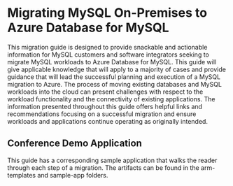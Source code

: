 # Migrating MySQL On-Premises to Azure Database for MySQL

This migration guide is designed to provide snackable and actionable information for MySQL customers and software integrators seeking to migrate MySQL workloads to Azure Database for MySQL. This guide will give applicable knowledge that will apply to a majority of cases and provide guidance that will lead the successful planning and execution of a MySQL migration to Azure.
The process of moving existing databases and MySQL workloads into the cloud can present challenges with respect to the workload functionality and the connectivity of existing applications. The information presented throughout this guide offers helpful links and recommendations focusing on a successful migration and ensure workloads and applications continue operating as originally intended.

## Conference Demo Application

This guide has a corresponding sample application that walks the reader through each step of a migration. The artifacts can be found in the arm-templates and sample-app folders.